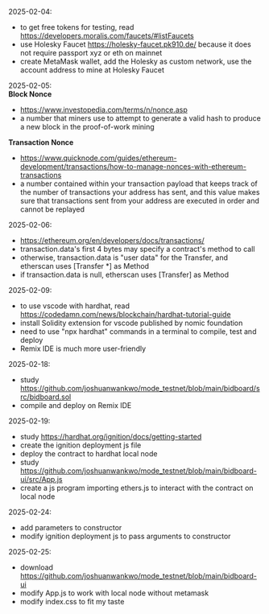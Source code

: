 2025-02-04: 
- to get free tokens for testing, read https://developers.moralis.com/faucets/#listFaucets
- use Holesky Faucet https://holesky-faucet.pk910.de/ because it does not require passport xyz or eth on mainnet
- create MetaMask wallet, add the Holesky as custom network, use the account address to mine at Holesky Faucet

2025-02-05:  \
**Block Nonce**
- https://www.investopedia.com/terms/n/nonce.asp
- a number that miners use to attempt to generate a valid hash to produce a new block in the proof-of-work mining

**Transaction Nonce**
- https://www.quicknode.com/guides/ethereum-development/transactions/how-to-manage-nonces-with-ethereum-transactions
- a number contained within your transaction payload that keeps track of the number of transactions your address has sent, and this value makes sure that transactions sent from your address are executed in order and cannot be replayed

2025-02-06: 
- https://ethereum.org/en/developers/docs/transactions/
- transaction.data's first 4 bytes may specify a contract's method to call
- otherwise, transaction.data is "user data" for the Transfer, and etherscan uses [Transfer *] as Method
- if transaction.data is null, etherscan uses [Transfer] as Method

2025-02-09:
- to use vscode with hardhat, read https://codedamn.com/news/blockchain/hardhat-tutorial-guide
- install Solidity extension for vscode published by nomic foundation
- need to use "npx hardhat" commands in a terminal to compile, test and deploy
- Remix IDE is much more user-friendly

2025-02-18:
- study https://github.com/joshuanwankwo/mode_testnet/blob/main/bidboard/src/bidboard.sol
- compile and deploy on Remix IDE

2025-02-19:
- study https://hardhat.org/ignition/docs/getting-started
- create the ignition deployment js file
- deploy the contract to hardhat local node
- study https://github.com/joshuanwankwo/mode_testnet/blob/main/bidboard-ui/src/App.js
- create a js program importing ethers.js to interact with the contract on local node

2025-02-24:
- add parameters to constructor
- modify ignition deployment js to pass arguments to constructor

2025-02-25:
- download https://github.com/joshuanwankwo/mode_testnet/blob/main/bidboard-ui
- modify App.js to work with local node without metamask
- modify index.css to fit my taste
